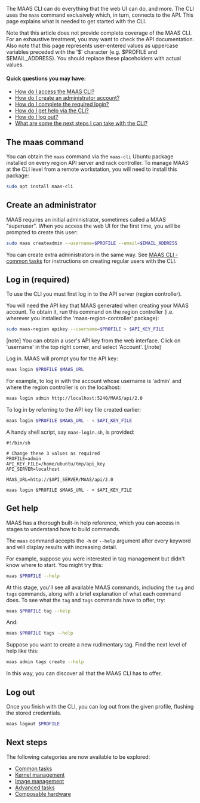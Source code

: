 The MAAS CLI can do everything that the web UI can do, and more. The CLI uses the `maas` command exclusively which, in turn, connects to the API.  This page explains what is needed to get started with the CLI.

Note that this article does not provide complete coverage of the MAAS CLI. For an exhaustive treatment, you may want to check the API documentation.  Also note that this page represents user-entered values as uppercase variables preceded with the '$' character (e.g. $PROFILE and $EMAIL_ADDRESS). You should replace these placeholders with actual values.

#### Quick questions you may have:

* [How do I access the MAAS CLI?](/t/maas-cli/802#heading--the-maas-command)
* [How do I create an administrator account?](/t/maas-cli/802#heading--create-an-administrator)
* [How do I complete the required login?](/t/maas-cli/802#heading--log-in-required)
* [How do I get help via the CLI?](/t/maas-cli/802#heading--get-help)
* [How do I log out?](/t/maas-cli/802#heading--log-out)
* [What are some the next steps I can take with the CLI?](/t/maas-cli/802#heading--next-steps)

<h2 id="heading--the-maas-command">The maas command</h2>

You can obtain the `maas` command via the `maas-cli` Ubuntu package installed on every region API server and rack controller. To manage MAAS at the CLI level from a remote workstation, you will need to install this package:

``` bash
sudo apt install maas-cli
```

<h2 id="heading--create-an-administrator">Create an administrator</h2>

MAAS requires an initial administrator, sometimes called a MAAS "superuser". When you access the web UI for the first time, you will be prompted to create this user:

``` bash
sudo maas createadmin --username=$PROFILE --email=$EMAIL_ADDRESS
```

You can create extra administrators in the same way. See [MAAS CLI - common tasks](/t/common-cli-tasks/794#heading--create-a-regular-user) for instructions on creating regular users with the CLI.

<h2 id="heading--log-in-required">Log in (required)</h2>

To use the CLI you must first log in to the API server (region controller).

You will need the API key that MAAS generated when creating your MAAS account. To obtain it, run this command on the region controller (i.e. wherever you installed the 'maas-region-controller' package):

``` bash
sudo maas-region apikey --username=$PROFILE > $API_KEY_FILE
```

[note]
You can obtain a user's API key from the web interface. Click on 'username' in the top right corner, and select 'Account'.
[/note]

Log in. MAAS will prompt you for the API key:

``` bash
maas login $PROFILE $MAAS_URL
```

For example, to log in with the account whose username is 'admin' and where the region controller is on the localhost:

``` bash
maas login admin http://localhost:5240/MAAS/api/2.0
```

To log in by referring to the API key file created earlier:

``` bash
maas login $PROFILE $MAAS_URL - < $API_KEY_FILE
```

A handy shell script, say `maas-login.sh`, is provided:

``` no-highlight
#!/bin/sh

# Change these 3 values as required 
PROFILE=admin
API_KEY_FILE=/home/ubuntu/tmp/api_key
API_SERVER=localhost

MAAS_URL=http://$API_SERVER/MAAS/api/2.0

maas login $PROFILE $MAAS_URL - < $API_KEY_FILE
```

<h2 id="heading--get-help">Get help</h2>

MAAS has a thorough built-in help reference, which you can access in stages to understand how to build commands.

The `maas` command accepts the `-h` or `--help` argument after every keyword and will display results with increasing detail.

For example, suppose you were interested in tag management but didn't know where to start. You might try this:

``` bash
maas $PROFILE --help
```

At this stage, you'll see all available MAAS commands, including the `tag` and `tags` commands, along with a brief explanation of what each command does. To see what the `tag` and `tags` commands have to offer, try:

``` bash
maas $PROFILE tag --help
```

And:

``` bash
maas $PROFILE tags --help
```

Suppose you want to create a new rudimentary tag. Find the next level of help like this:

``` bash
maas admin tags create --help
```

In this way, you can discover all that the MAAS CLI has to offer.

<h2 id="heading--log-out">Log out</h2>

Once you finish with the CLI, you can log out from the given profile, flushing the stored credentials.

``` bash
maas logout $PROFILE
```

<h2 id="heading--next-steps">Next steps</h2>

The following categories are now available to be explored:

-   [Common tasks](/t/common-cli-tasks/794)
-   [Kernel management](/t/cli-kernel-management/799)
-   [Image management](/t/cli-image-management/797)
-   [Advanced tasks](/t/cli-advanced-tasks/793)
-   [Composable hardware](/t/cli-composable-hardware/795)

